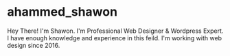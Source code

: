 # ahammed_shawon
Hey There! I'm Shawon. I'm Professional Web Designer &amp; Wordpress Expert. I have enough knowledge and experience in this feild. I'm working with web design since 2016.
